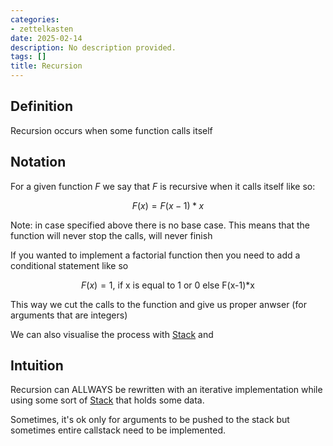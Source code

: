 ```yaml
---
categories:
- zettelkasten
date: 2025-02-14
description: No description provided.
tags: []
title: Recursion
---
```


## Definition

Recursion occurs when some function calls itself 

## Notation

For a given function $F$ we say that $F$ is recursive when it calls itself like so: 

$$F(x) = F(x-1)*x$$

Note: in case specified above there is no base case. This means that the function will never stop the calls, will never finish

If you wanted to implement a factorial function then you need to add a conditional statement like so

$$
F(x) = 1 \text{, if x is equal to 1 or 0 else F(x-1)*x}
$$

This way we cut the calls to the function and give us proper anwser (for arguments that are integers)

We can also visualise the process with [Stack](Stack.md) and 

## Intuition

Recursion can ALLWAYS be rewritten with an iterative implementation while using some sort of [Stack](Stack.md) that holds some data. 

Sometimes, it's ok only for arguments to be pushed to the stack but sometimes entire callstack need to be implemented.
